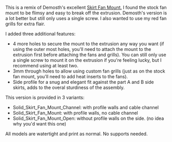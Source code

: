 This is a remix of Demosth's excellent [Skirt Fan Mount.](https://www.teamfdm.com/files/file/357-skirt-fan-mount)
I found the stock fan mount to be flimsy and easy to break off the extrusion. Demosth's version is a lot better but still only uses a single screw. I also wanted to use my red fan grills for extra flair.

I added three additional features:

- 4 more holes to secure the mount to the extrusion any way you want (if using the outer most holes, you'll need to attach the mount to the extrusion first before attaching the fans and grills). You can still only use a single screw to mount it on the extrusion if you're feeling lucky, but I recommend using at least two. 
- 3mm through holes to allow using custom fan grills (just as on the stock fan mount, you'll need to add heat inserts to the fans).
- Side profile for a snug and elegant fit against the part A and B side skirts, adds to the overal sturdiness of the assembly.

This version is provided in 3 variants:

- Solid_Skirt_Fan_Mount_Channel: with profile walls and cable channel 
- Solid_Skirt_Fan_Mount: with profile walls, no cable channel
- Solid_Skirt_Fan_Mount_Open: without profile walls on the side. (no idea why you'd want this one) 

All models are watertight and print as normal.
No supports needed.
